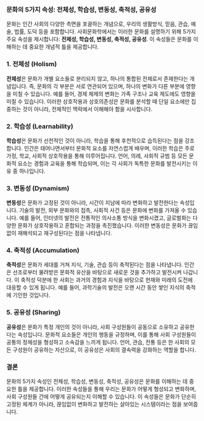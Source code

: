 ### 문화의 5가지 속성: 전체성, 학습성, 변동성, 축적성, 공유성

문화는 인간 사회의 다양한 측면을 포괄하는 개념으로, 우리의 생활방식, 믿음, 관습, 예술, 법률, 도덕 등을 포함합니다. 사회문화학에서는 이러한 문화를 설명하기 위해 5가지 주요 속성을 제시합니다: **전체성, 학습성, 변동성, 축적성, 공유성**. 이 속성들은 문화를 이해하는 데 중요한 개념적 틀을 제공합니다.

### 1. 전체성 (Holism)
**전체성**은 문화가 개별 요소들로 분리되지 않고, 하나의 통합된 전체로서 존재한다는 개념입니다. 즉, 문화의 각 부분은 서로 연관되어 있으며, 하나의 변화가 다른 부분에 영향을 미칠 수 있습니다. 예를 들어, 경제 체제의 변화는 가족 구조나 교육 제도에도 영향을 미칠 수 있습니다. 이러한 상호작용과 상호의존성은 문화를 분석할 때 단일 요소에만 집중하는 것이 아니라, 전체적인 맥락에서 이해해야 함을 시사합니다.

### 2. 학습성 (Learnability)
**학습성**은 문화가 선천적인 것이 아니라, 학습을 통해 후천적으로 습득된다는 점을 강조합니다. 인간은 태어나면서부터 문화적 요소를 자연스럽게 배우며, 이러한 학습은 주로 가정, 학교, 사회적 상호작용을 통해 이루어집니다. 언어, 의례, 사회적 규범 등 모든 문화적 요소는 경험과 교육을 통해 학습되며, 이는 각 사회가 독특한 문화를 발전시키는 이유 중 하나입니다.

### 3. 변동성 (Dynamism)
**변동성**은 문화가 고정된 것이 아니라, 시간이 지남에 따라 변화하고 발전한다는 속성입니다. 기술의 발전, 외부 문화와의 접촉, 사회적 사건 등은 문화에 변화를 가져올 수 있습니다. 예를 들어, 인터넷의 발전은 전통적인 의사소통 방식을 변화시켰고, 글로벌화는 다양한 문화가 상호작용하고 혼합되는 과정을 촉진했습니다. 이러한 변동성은 문화가 끊임없이 재해석되고 재구성된다는 점을 나타냅니다.

### 4. 축적성 (Accumulation)
**축적성**은 문화가 세대를 거쳐 지식, 기술, 관습 등이 축적된다는 점을 나타냅니다. 인간은 선조로부터 물려받은 문화적 유산을 바탕으로 새로운 것을 추가하고 발전시켜 나갑니다. 이 축적성 덕분에 한 사회는 과거의 경험과 지식을 바탕으로 현재와 미래의 도전에 대응할 수 있게 됩니다. 예를 들어, 과학기술의 발전은 오랜 시간 동안 쌓인 지식의 축적에 기인한 것입니다.

### 5. 공유성 (Sharing)
**공유성**은 문화가 특정 개인의 것이 아니라, 사회 구성원들이 공동으로 소유하고 공유한다는 속성입니다. 문화적 요소들은 개인의 행동을 규정하며, 이를 통해 사회 구성원들이 공통의 정체성을 형성하고 소속감을 느끼게 됩니다. 언어, 관습, 전통 등은 한 사회의 모든 구성원이 공유하는 자산으로, 이 공유성은 사회의 결속력을 강화하는 역할을 합니다.

### 결론
문화의 5가지 속성인 전체성, 학습성, 변동성, 축적성, 공유성은 문화를 이해하는 데 중요한 틀을 제공합니다. 이러한 속성들을 통해 우리는 문화가 어떻게 형성되고 변화하며, 사회 구성원들 간에 어떻게 공유되는지 이해할 수 있습니다. 이 속성들은 문화가 단순히 고정된 체계가 아니라, 끊임없이 변화하고 발전하는 살아있는 시스템이라는 점을 보여줍니다.